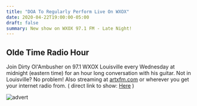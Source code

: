 ```yaml
---
title: "DOA To Regularly Perform Live On WXOX"
date: 2020-04-22T19:00:00-05:00
draft: false
summary: New show on WXOX 97.1 FM - Late Night!
---
```


## Olde Time Radio Hour 

Join Dirty Ol'Ambusher on 97.1 WXOX Louisville every Wednesday at
midnight (eastern time) for an hour long conversation with his guitar.
Not in Louisville? No problem! Also streaming at
[artxfm.com](http://artxfm.com) or wherever you get your internet radio
from.  ( direct link to show: [Here](https://spinitron.com/WXOX/show/204320/D-O-A-Olde-Time-Radio-Hour) )


![advert](/img/doa-radio-hour-bad-advert.jpg)

